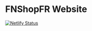 # FNShopFR Website
[![Netlify Status](https://api.netlify.com/api/v1/badges/4a66afcc-5d32-446f-9d88-71960e3b766e/deploy-status)](https://app.netlify.com/sites/fnshopfr/deploys)

